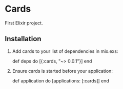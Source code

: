 # Cards

First Elixir project.

## Installation

  1. Add cards to your list of dependencies in mix.exs:

        def deps do
          [{:cards, "~> 0.0.1"}]
        end

  2. Ensure cards is started before your application:

        def application do
          [applications: [:cards]]
        end
